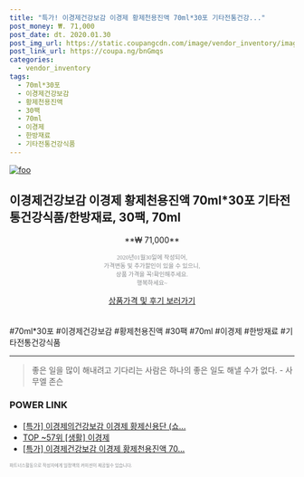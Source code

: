 ```yaml
--- 
title: "특가! 이경제건강보감 이경제 황제천용진액 70ml*30포 기타전통건강..." 
post_money: ₩. 71,000 
post_date: dt. 2020.01.30 
post_img_url: https://static.coupangcdn.com/image/vendor_inventory/images/2019/01/17/19/3/98648242-ae93-466f-973b-1a87a2d8bf07.jpg 
post_link_url: https://coupa.ng/bnGmqs 
categories: 
  - vendor_inventory 
tags: 
  - 70ml*30포 
  - 이경제건강보감 
  - 황제천용진액 
  - 30팩 
  - 70ml 
  - 이경제 
  - 한방재료 
  - 기타전통건강식품 
--- 
```

[![foo](https://static.coupangcdn.com/image/vendor_inventory/images/2019/01/17/19/3/98648242-ae93-466f-973b-1a87a2d8bf07.jpg)](https://coupa.ng/bnGmqs) 

## 이경제건강보감 이경제 황제천용진액 70ml*30포 기타전통건강식품/한방재료, 30팩, 70ml 
<p style="text-align: center;">**₩ 71,000**</p> 
<p style="text-align: center;"><span style="color: #898c8f; font-family: Georgia,Times,serif; font-size: 0.75em;">2020년01월30일에 작성되어, <br>가격변동 및 추가할인이 있을 수 있으니,<br> 상품 가격을 꼭!확인해주세요.<br>행복하세요~</span> 
</p>	 
<div markdown="0" style="text-align: center;"><a href="https://coupa.ng/bnGmqs" class="btn btn--success">상품가격 및 후기 보러가기</a></div> 
<br><br> 
  #70ml*30포 #이경제건강보감 #황제천용진액 #30팩 #70ml #이경제 #한방재료 #기타전통건강식품 
<hr> 

> 좋은 일을 많이 해내려고 기다리는 사람은 하나의 좋은 일도 해낼 수가 없다. - 사무엘 존슨 


### POWER LINK

* <a href="https://blog.naver.com/sakai111/221790377092" target="_blank">[특가] 이경제의건강보감 이경제 황제신용단 (쇼...</a>
* <a href="https://blog.naver.com/an0733/221789657221" target="_blank"> TOP ~57위 [생활] 이경제</a>
* <a href="https://blog.naver.com/santokki14/221789971435" target="_blank">[특가] 이경제건강보감 이경제 황제천용진액 70...</a>

<span style="color: #898c8f; font-family: Georgia,Times,serif; font-size: 0.55em;">파트너스활동으로 작성자에게 일정액의 커미션이 제공될수 있습니다.</span> 

